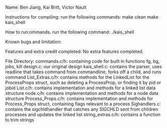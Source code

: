 Name: Ben Jiang, Kai Britt, Victor Nault

Instructions for compiling:
run the following commands:
make clean
make kais_shell

How to run:ommands.
run the following command:
./kais_shell

Known bugs and limitation:

Features and extra credit completed:
No extra features completed. 

File Directory:
commands.c/h: containing code for built in functions fg, bg, jobs, kill
design.c: our original design
kais_shell.c: contains the parser, uses readline that takes command from commandline, forks off a child, and runs command
List_Extras.c/h: contains methods for the LinkedList for the ProcessProps struct, such as deleting a ProcessProp, or finding it by pid or jobid
List.c/h: contains implementation and methods for a linked list data structure
node.c/h: contains implementation and methods for a node data structure
Process_Props.c/h: contains implementation and methods for Process_Props struct, containing flags relevant to a process
Sighandlers.c: contains the sigchldhandler that catches any SIGCHLD sent from children processes and updates the linked list
string_extras.c/h: contains a function to trim strings

